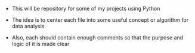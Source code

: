 * This will be repository for some of my projects using Python

* The idea is to center each file into some useful concept or algorithm  for data analysis

* Also, each should contain enough comments so that the purpose and logic of it is made clear
